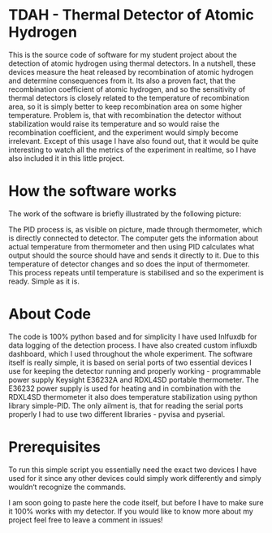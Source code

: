 # TDAH - Thermal Detector of Atomic Hydrogen
This is the source code of software for my student project about the detection of atomic hydrogen using thermal detectors. In a nutshell, these devices measure the heat released by recombination of atomic hydrogen and determine consequences from it. Its also a proven fact, that the recombination coefficient of atomic hydrogen, and so the sensitivity of thermal detectors is closely related to the temperature of recombination area, so it is simply better to keep recombination area on some higher temperature. Problem is, that with recombination the detector without stabilization would raise its temperature and so would raise the recombination coefficient, and the experiment would simply become irrelevant. Except of this usage I have also found out, that it would be quite interesting to watch all the metrics of the experiment in realtime, so I have also included it in this little project. 
# How the software works
The work of the software is briefly illustrated by the following picture:

The PID process is, as visible on picture, made through thermometer, which is directly connected to detector. The computer gets the information about actual temperature from thermometer and then using PID calculates what output should the source should have and sends it directly to it. Due to this temperature of detector changes and so does the input of thermometer. This process repeats until temperature is stabilised and so the experiment is ready. Simple as it is. 
# About Code 
The code is 100% python based and for simplicity I have used Inlfuxdb for data logging of the detection process. I have also created custom influxdb dashboard, which I used throughout the whole experiment. The software itself is really simple, it is based on serial ports of two essential devices I use for keeping the detector running and properly working - programmable power supply Keysight E36232A and RDXL4SD portable thermometer. The E36232 power supply is used for heating and in combination with the RDXL4SD thermometer it also does temperature stabilization using python library simple-PID. The only ailment is, that for reading the serial ports properly I had to use two different libraries - pyvisa and pyserial.

# Prerequisites
To run this simple script you essentially need the exact two devices I have used for it since any other devices could simply work differently and simply wouldn‘t recognize the commands.

I am soon going to paste here the code itself, but before I have to make sure it 100% works with my detector. If you would like to know more about my project feel free to leave a comment in issues!

